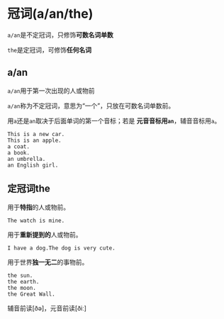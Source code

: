 # 冠词(a/an/the)
`a/an`是不定冠词，只修饰**可数名词单数**

`the`是定冠词，可修饰**任何名词**

## a/an
`a/an`用于第一次出现的人或物前

`a/an`称为不定冠词，意思为“一个”，只放在可数名词单数前。

用`a`还是`an`取决于后面单词的第一个音标；若是 **元音音标用`an`**，辅音音标用`a`。

```
This is a new car.
This is an apple.
a coat.
a book.
an umbrella.
an English girl.
```

## 定冠词the
用于**特指**的人或物前。

```
The watch is mine.
```

用于**重新提到的**人或物前。
```
I have a dog.The dog is very cute.
```

用于世界**独一无二**的事物前。
```
the sun.
the earth.
the moon.
the Great Wall.
```
辅音前读[ðə]，元音前读[ðiː]
